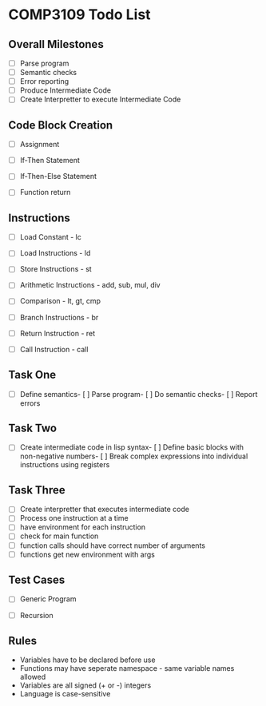 COMP3109 Todo List
=============================

Overall Milestones
------------------

- [ ] Parse program
- [ ] Semantic checks
- [ ] Error reporting
- [ ] Produce Intermediate Code
- [ ] Create Interpretter to execute Intermediate Code

Code Block Creation
-------------------

- [ ] Assignment
- [ ] If-Then Statement
- [ ] If-Then-Else Statement
- [ ] Function return


Instructions
------------

- [ ] Load Constant - lc
- [ ] Load Instructions - ld
- [ ] Store Instructions - st
- [ ] Arithmetic Instructions - add, sub, mul, div
- [ ] Comparison - lt, gt, cmp
- [ ] Branch Instructions - br
- [ ] Return Instruction - ret
- [ ] Call Instruction - call


Task One
--------
- [ ] Define semantics- [ ] Parse program- [ ] Do semantic checks- [ ] Report errors

Task Two
--------
- [ ] Create intermediate code in lisp syntax- [ ] Define basic blocks with non-negative numbers- [ ] Break complex expressions into individual instructions using registers

Task Three
----------

- [ ] Create interpretter that executes intermediate code
- [ ] Process one instruction at a time
- [ ] have environment for each instruction
- [ ] check for main function
- [ ] function calls should have correct number of arguments
- [ ] functions get new environment with args

Test Cases
----------

- [ ] Generic Program
- [ ] Recursion


Rules
-----

 * Variables have to be declared before use
 * Functions may have seperate namespace - same variable names allowed
 * Variables are all signed (+ or -) integers
 * Language is case-sensitive

